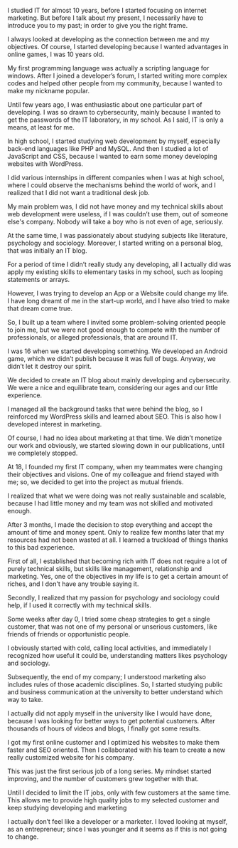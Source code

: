 I studied IT for almost 10 years, before I started focusing on internet marketing.
But before I talk about my present, I necessarily have to introduce you to my past; in order to give you the right frame.
 
I always looked at developing as the connection between me and my objectives.
Of course, I started developing because I wanted advantages in online games, I was 10 years old.
 
My first programming language was actually a scripting language for windows.
After I joined a developer’s forum, I started writing more complex codes and helped other people from my community, because I wanted to make my nickname popular.
 
Until few years ago, I was enthusiastic about one particular part of developing.
I was so drawn to cybersecurity, mainly because I wanted to get the passwords of the IT laboratory, in my school.
As I said, IT is only a means, at least for me.
 
In high school, I started studying web development by myself, especially back-end languages like PHP and MySQL.
And then I studied a lot of JavaScript and CSS, because I wanted to earn some money developing websites with WordPress.
 
I did various internships in different companies when I was at high school, where I could observe the mechanisms behind the world of work, and I realized that I did not want a traditional desk job.
 
My main problem was, I did not have money and my technical skills about web development were useless, if I was couldn’t use them, out of someone else's company.
Nobody will take a boy who is not even of age, seriously.
 
At the same time, I was passionately about studying subjects like literature, psychology and sociology. Moreover, I started writing on a personal blog, that was initially an IT blog.
 
For a period of time I didn’t really study any developing, all I actually did was apply my existing skills to elementary tasks in my school, such as looping statements or arrays.
 
However, I was trying to develop an App or a Website could change my life. I have long dreamt of me in the start-up world, and I have also tried to make that dream come true.
 
So, I built up a team where I invited some problem-solving oriented people to join me, but we were not good enough to compete with the number of professionals, or alleged professionals, that are around IT.
 
I was 16 when we started developing something.
We developed an Android game, which we didn’t publish because it was full of bugs.
Anyway, we didn’t let it destroy our spirit.
 
We decided to create an IT blog about mainly developing and cybersecurity.
We were a nice and equilibrate team, considering our ages and our little experience.
 
I managed all the background tasks that were behind the blog, so I reinforced my WordPress skills and learned about SEO.
This is also how I developed interest in marketing.
 
Of course, I had no idea about marketing at that time.
We didn’t monetize our work and obviously, we started slowing down in our publications, until we completely stopped.
 
At 18, I founded my first IT company, when my teammates were changing their objectives and visions. One of my colleague and friend stayed with me; so, we decided to get into the project as mutual friends.
 
I realized that what we were doing was not really sustainable and scalable, because I had little money and my team was not skilled and motivated enough.
 
After 3 months, I made the decision to stop everything and accept the amount of time and money spent. Only to realize few months later that my resources had not been wasted at all.
I learned a truckload of things thanks to this bad experience.
 
First of all, I established that becoming rich with IT does not require a lot of purely technical skills, but skills like management, relationship and marketing.
Yes, one of the objectives in my life is to get a certain amount of riches, and I don't have any trouble saying it.
 
Secondly, I realized that my passion for psychology and sociology could help, if I used it correctly with my technical skills.
 
Some weeks after day 0, I tried some cheap strategies to get a single customer, that was not one of my personal or unserious customers, like friends of friends or opportunistic people.
 
I obviously started with cold, calling local activities, and immediately I recognized how useful it could be, understanding matters likes psychology and sociology.
 
Subsequently, the end of my company; I understood marketing also includes rules of those academic disciplines. So, I started studying public and business communication at the university to better understand which way to take.
 
I actually did not apply myself in the university like I would have done, because I was looking for better ways to get potential customers.
After thousands of hours of videos and blogs, I finally got some results.
 
I got my first online customer and I optimized his websites to make them faster and SEO oriented. Then I collaborated with his team to create a new really customized website for his company.
 
This was just the first serious job of a long series.
My mindset started improving, and the number of customers grew together with that.
 
Until I decided to limit the IT jobs, only with few customers at the same time.
This allows me to provide high quality jobs to my selected customer and keep studying developing and marketing
 
I actually don’t feel like a developer or a marketer.
I loved looking at myself, as an entrepreneur; since I was younger and it seems as if this is not going to change.
 


